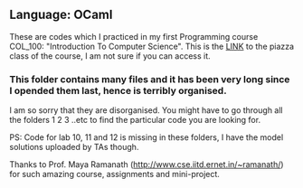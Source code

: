 ## Language: OCaml
These are codes which I practiced in my first Programming course COL_100: "Introduction To Computer Science". This is the [LINK](https://piazza.com/class/jbq9e6d3x4x7nv) to the piazza class of the course, I am not sure if you can access it.

### This folder contains many files and it has been very long since I opended them last, hence is terribly organised.
I am so sorry that they are disorganised. You might have to go through all the folders 1 2 3 ..etc to find the particular code you are looking for.

PS: Code for lab 10, 11 and 12 is missing in these folders, I have the model solutions uploaded by TAs though.

Thanks to Prof. Maya Ramanath (http://www.cse.iitd.ernet.in/~ramanath/) for such amazing course, assignments and mini-project.
